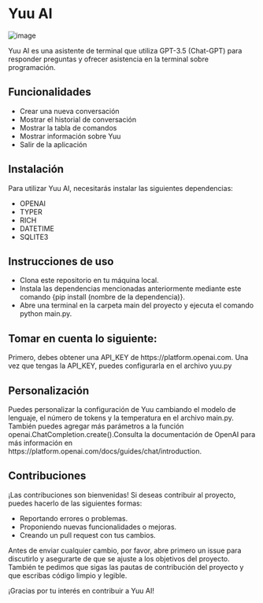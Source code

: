 <h1> Yuu AI </h1>

![image](https://user-images.githubusercontent.com/57969791/229614155-10a30492-55ad-4d86-828b-8c34456ba06d.png)


<p>Yuu AI es una asistente de terminal que utiliza GPT-3.5 (Chat-GPT) para responder preguntas y ofrecer asistencia en la terminal sobre programación.</p>

<h2>Funcionalidades</h2>

<ul>
<li>Crear una nueva conversación</li>
<li>Mostrar el historial de conversación</li>
<li>Mostrar la tabla de comandos</li>
<li>Mostrar información sobre Yuu</li>
<li>Salir de la aplicación</li>
</ul>

<h2>Instalación</h2>

<p>Para utilizar Yuu AI, necesitarás instalar las siguientes dependencias:</p>

<ul>
  <li>OPENAI</li>
  <li>TYPER</li>
  <li>RICH</li>
  <li>DATETIME</li>
  <li>SQLITE3</li>
</ul>

<h2>Instrucciones de uso</h2>

<ul>
<li>Clona este repositorio en tu máquina local.</li>
<li>Instala las dependencias mencionadas anteriormente mediante este comando {pip install (nombre de la dependencia)}.</li>
<li>Abre una terminal en la carpeta main del proyecto y ejecuta el comando python main.py.</li>
</ul>

<h2>Tomar en cuenta lo siguiente: </h2>

<p>Primero, debes obtener una API_KEY de https://platform.openai.com. Una vez que tengas la API_KEY, puedes configurarla en el archivo yuu.py 

<h2> Personalización </h2>
<p>Puedes personalizar la configuración de Yuu cambiando el modelo de lenguaje, el número de tokens y la temperatura en el archivo main.py. También puedes agregar más parámetros a la función openai.ChatCompletion.create().Consulta la documentación de OpenAI para más información en https://platform.openai.com/docs/guides/chat/introduction.</p>

<h2>Contribuciones</h2>
<p>¡Las contribuciones son bienvenidas! Si deseas contribuir al proyecto, puedes hacerlo de las siguientes formas:</p>
<ul>
<li>Reportando errores o problemas.</li>
<li>Proponiendo nuevas funcionalidades o mejoras.</li>
<li>Creando un pull request con tus cambios.</li>
</ul>
<p>Antes de enviar cualquier cambio, por favor, abre primero un issue para discutirlo y asegurarte de que se ajuste a los objetivos del proyecto. También te pedimos que sigas las pautas de contribución del proyecto y que escribas código limpio y legible.</p>
<p>¡Gracias por tu interés en contribuir a Yuu AI!</p>

